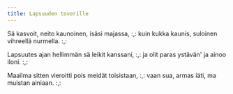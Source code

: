 ```yaml
---
title: Lapsuuden toverille
---
```

Sä kasvoit, neito kaunoinen,
isäsi majassa,
:,: kuin kukka kaunis, suloinen
vihreellä nurmella. :,:

Lapsuutes ajan hellimmän
sä leikit kanssani,
:,: ja olit paras ystävän'
ja ainoo iloni. :,:

Maailma sitten vieroitti
pois meidät toisistaan,
:,: vaan sua, armas iäti,
ma muistan ainiaan. :,:
